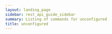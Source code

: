 ```yaml
---
layout: landing_page
sidebar: rest_api_guide_sidebar
summary: Listing of commands for unconfigured
title: unconfigured
---
```

